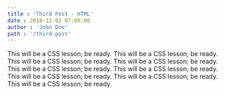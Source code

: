 ```yaml
---
title : 'Third Post - HTML'
date : 2018-12-02 07:00:00
author : 'John Doe'
path : '/third-post'
---
```


This will be a CSS lesson; be ready. This will be a CSS lesson; be ready. This will be a CSS lesson; be ready. This will be a CSS lesson; be ready. This will be a CSS lesson; be ready. This will be a CSS lesson; be ready. This will be a CSS lesson; be ready. This will be a CSS lesson; be ready. This will be a CSS lesson; be ready. 